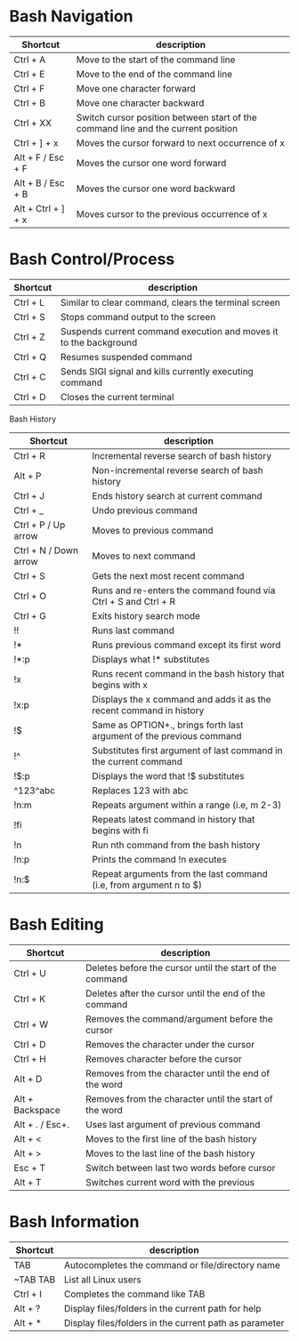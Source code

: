 # Bash Navigation

| Shortcut      | description                    |
|---------------|--------------------------------|
| Ctrl + A      | Move to the start of the command line |
| Ctrl + E      | Move to the end of the command line |
| Ctrl + F      | Move one character forward |
| Ctrl + B      | Move one character backward |
| Ctrl + XX     | Switch cursor position between start of the command line and the current position |
| Ctrl + ] + x  | Moves the cursor forward to next occurrence of x |
| Alt + F / Esc + F | Moves the cursor one word forward |
| Alt + B / Esc + B | Moves the cursor one word backward |
| Alt + Ctrl + ] + x | Moves cursor to the previous occurrence of x |

# Bash Control/Process

| Shortcut      | description                    |
|---------------|--------------------------------|
| Ctrl + L      | Similar to clear command, clears the terminal screen |
| Ctrl + S      | Stops command output to the screen |
| Ctrl + Z      | Suspends current command execution and moves it to the background |
| Ctrl + Q      | Resumes suspended command |
| Ctrl + C      | Sends SIGI signal and kills currently executing command |
| Ctrl + D      | Closes the current terminal |

Bash History

| Shortcut      | description                    |
|---------------|--------------------------------|
| Ctrl + R      | Incremental reverse search of bash history |
| Alt + P       | Non-incremental reverse search of bash history |
| Ctrl + J      | Ends history search at current command |
| Ctrl + _      | Undo previous command |
| Ctrl + P / Up arrow | Moves to previous command |
| Ctrl + N / Down arrow | Moves to next command |
| Ctrl + S | Gets the next most recent command |
| Ctrl + O | Runs and re-enters the command found via Ctrl + S and Ctrl + R |
| Ctrl + G | Exits history search mode |
| !!       | Runs last command |
| !*       | Runs previous command except its first word |
| !*:p     | Displays what !* substitutes |
| !x       | Runs recent command in the bash history that begins with x |
| !x:p     | Displays the x command and adds it as the recent command in history |
| !$       | Same as OPTION+., brings forth last argument of the previous command |
| !^       | Substitutes first argument of last command in the current command |
| !$:p     | Displays the word that !$ substitutes |
| ^123^abc | Replaces 123 with abc |
| !n:m     | Repeats argument within a range (i.e, m 2-3) |
| !fi      | Repeats latest command in history that begins with fi |
| !n       | Run nth command from the bash history |
| !n:p     | Prints the command !n executes |
| !n:$     | Repeat arguments from the last command (i.e, from argument n to $) |

# Bash Editing

| Shortcut      | description                    |
|---------------|--------------------------------|
| Ctrl + U      | Deletes before the cursor until the start of the command |
| Ctrl + K      | Deletes after the cursor until the end of the command |
| Ctrl + W      | Removes the command/argument before the cursor |
| Ctrl + D | Removes the character under the cursor |
| Ctrl + H | Removes character before the cursor |
| Alt + D  | Removes from the character until the end of the word |
| Alt + Backspace | Removes from the character until the start of the word |
| Alt + . / Esc+. | Uses last argument of previous command |
| Alt + < | Moves to the first line of the bash history |
| Alt + > | Moves to the last line of the bash history |
| Esc + T | Switch between last two words before cursor |
| Alt + T | Switches current word with the previous |

# Bash Information

| Shortcut      | description                    |
|---------------|--------------------------------|
| TAB |  Autocompletes the command or file/directory name |
| ~TAB TAB | List all Linux users |
| Ctrl + I | Completes the command like TAB |
| Alt + ?  | Display files/folders in the current path for help |
| Alt + *  | Display files/folders in the current path as parameter |
